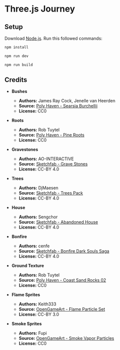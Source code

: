# Three.js Journey

## Setup

Download [Node.js](https://nodejs.org/en/download/).
Run this followed commands:

```bash
npm install

npm run dev

npm run build
```

## Credits

- **Bushes**

  - **Authors:** James Ray Cock, Jenelle van Heerden
  - **Source:** [Poly Haven - Searsia Burchellii](https://polyhaven.com/a/searsia_burchellii)
  - **License:** CC0

- **Roots**

  - **Authors:** Rob Tuytel
  - **Source:** [Poly Haven - Pine Roots](https://www.polyhaven.com/a/pine_roots)
  - **License:** CC0

- **Gravestones**

  - **Authors:** AO-INTERACTIVE
  - **Source:** [Sketchfab - Grave Stones](https://sketchfab.com/3d-models/grave-stones-743bddbaca8e4a2caabd08c727be51ed)
  - **License:** CC-BY 4.0

- **Trees**

  - **Authors:** DjMaesen
  - **Source:** [Sketchfab - Trees Pack](https://sketchfab.com/3d-models/trees-eed7470843504aa592514554a6100fbc)
  - **License:** CC-BY 4.0

- **House**

  - **Authors:** Sengchor
  - **Source:** [Sketchfab - Abandoned House](https://sketchfab.com/3d-models/abandoned-house-a0c01ce35a474545b805c0739806aace)
  - **License:** CC-BY 4.0

- **Bonfire**

  - **Authors:** cenfe
  - **Source:** [Sketchfab - Bonfire Dark Souls Saga](https://sketchfab.com/3d-models/bonfire-dark-souls-saga-439c3f9208e94641be651165b94c523e)
  - **License:** CC-BY 4.0

- **Ground Texture**

  - **Authors:** Rob Tuytel
  - **Source:** [Poly Haven - Coast Sand Rocks 02](https://polyhaven.com/a/coast_sand_rocks_02)
  - **License:** CC0

- **Flame Sprites**

  - **Authors:** Keith333
  - **Source:** [OpenGameArt - Flame Particle Set](https://opengameart.org/content/flame-particle-set-4-in-total)
  - **License:** CC-BY 3.0

- **Smoke Sprites**
  - **Authors:** Fupi
  - **Source:** [OpenGameArt - Smoke Vapor Particles](https://opengameart.org/content/smoke-vapor-particles)
  - **License:** CC0
